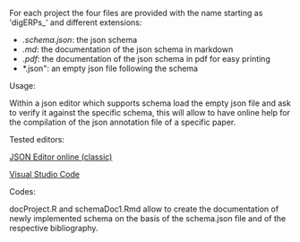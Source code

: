 For each project the four files are provided with the name starting as 'digERPs_' and different extensions:

- *.schema.json*: the json schema 
- *.md*: the documentation of the json schema in markdown
- *.pdf*: the documentation of the json schema in pdf for easy printing
- *.json": an empty json file following the schema

Usage:

Within a json editor which supports schema load the empty json file and 
ask to verify it against the specific schema,  this will allow to have online help
for the compilation of the json annotation file of a specific paper.

Tested editors:

[JSON Editor online (classic)](https://jsoneditoronline.org/classic/index.html)

[Visual Studio Code](https://code.visualstudio.com/)

Codes:

docProject.R and schemaDoc1.Rmd allow to create the documentation of newly implemented schema
on the basis of the schema.json file and of the respective bibliography. 
